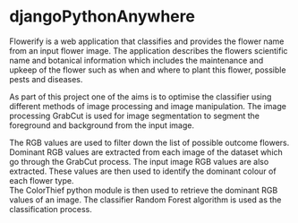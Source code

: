 # djangoPythonAnywhere

Flowerify is a web application that classifies and provides the flower name from an input flower image. The application describes the flowers scientific name and botanical information which includes the maintenance and upkeep of the flower such as when and where to plant this flower, possible pests and diseases.  
 
As part of this project one of the aims is to optimise the classifier using different methods of image processing and image manipulation. The image processing GrabCut is used for image segmentation to segment the foreground and background from the input image.  
 
The RGB values are used to filter down the list of possible outcome flowers. 
Dominant RGB values are extracted from each image of the dataset which go through the GrabCut process. 
The input image RGB values are also extracted. These values are then used to identify the dominant colour of each flower type.  
The ColorThief python module is then used to retrieve the dominant RGB values of an image. The classifier Random Forest algorithm is used as the classification process.  
